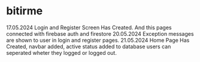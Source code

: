 # bitirme
17.05.2024 Login and Register Screen Has Created. And this pages connected with firebase auth and firestore 
20.05.2024 Exception messages are shown to user in login and register pages.
21.05.2024 Home Page Has Created, navbar added, active status added to database users can seperated wheter they logged or logged out.

